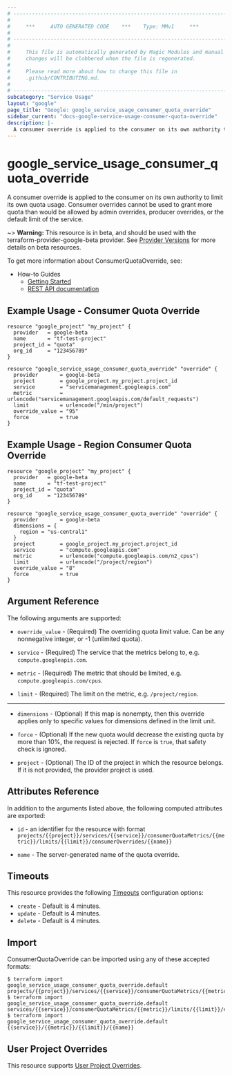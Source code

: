 ```yaml
---
# ----------------------------------------------------------------------------
#
#     ***     AUTO GENERATED CODE    ***    Type: MMv1     ***
#
# ----------------------------------------------------------------------------
#
#     This file is automatically generated by Magic Modules and manual
#     changes will be clobbered when the file is regenerated.
#
#     Please read more about how to change this file in
#     .github/CONTRIBUTING.md.
#
# ----------------------------------------------------------------------------
subcategory: "Service Usage"
layout: "google"
page_title: "Google: google_service_usage_consumer_quota_override"
sidebar_current: "docs-google-service-usage-consumer-quota-override"
description: |-
  A consumer override is applied to the consumer on its own authority to limit its own quota usage.
---
```


# google\_service\_usage\_consumer\_quota\_override

A consumer override is applied to the consumer on its own authority to limit its own quota usage.
Consumer overrides cannot be used to grant more quota than would be allowed by admin overrides,
producer overrides, or the default limit of the service.

~> **Warning:** This resource is in beta, and should be used with the terraform-provider-google-beta provider.
See [Provider Versions](https://terraform.io/docs/providers/google/guides/provider_versions.html) for more details on beta resources.

To get more information about ConsumerQuotaOverride, see:

* How-to Guides
    * [Getting Started](https://cloud.google.com/service-usage/docs/getting-started)
    * [REST API documentation](https://cloud.google.com/service-usage/docs/reference/rest/v1beta1/services.consumerQuotaMetrics.limits.consumerOverrides)

## Example Usage - Consumer Quota Override


```hcl
resource "google_project" "my_project" {
  provider   = google-beta
  name       = "tf-test-project"
  project_id = "quota"
  org_id     = "123456789"
}

resource "google_service_usage_consumer_quota_override" "override" {
  provider       = google-beta
  project        = google_project.my_project.project_id
  service        = "servicemanagement.googleapis.com"
  metric         = urlencode("servicemanagement.googleapis.com/default_requests")
  limit          = urlencode("/min/project")
  override_value = "95"
  force          = true
}
```
## Example Usage - Region Consumer Quota Override


```hcl
resource "google_project" "my_project" {
  provider   = google-beta
  name       = "tf-test-project"
  project_id = "quota"
  org_id     = "123456789"
}

resource "google_service_usage_consumer_quota_override" "override" {
  provider       = google-beta
  dimensions = {
    region = "us-central1"
  }
  project        = google_project.my_project.project_id
  service        = "compute.googleapis.com"
  metric         = urlencode("compute.googleapis.com/n2_cpus")
  limit          = urlencode("/project/region")
  override_value = "8"
  force          = true
}
```

## Argument Reference

The following arguments are supported:


* `override_value` -
  (Required)
  The overriding quota limit value. Can be any nonnegative integer, or -1 (unlimited quota).

* `service` -
  (Required)
  The service that the metrics belong to, e.g. `compute.googleapis.com`.

* `metric` -
  (Required)
  The metric that should be limited, e.g. `compute.googleapis.com/cpus`.

* `limit` -
  (Required)
  The limit on the metric, e.g. `/project/region`.


- - -


* `dimensions` -
  (Optional)
  If this map is nonempty, then this override applies only to specific values for dimensions defined in the limit unit.

* `force` -
  (Optional)
  If the new quota would decrease the existing quota by more than 10%, the request is rejected.
  If `force` is `true`, that safety check is ignored.

* `project` - (Optional) The ID of the project in which the resource belongs.
    If it is not provided, the provider project is used.


## Attributes Reference

In addition to the arguments listed above, the following computed attributes are exported:

* `id` - an identifier for the resource with format `projects/{{project}}/services/{{service}}/consumerQuotaMetrics/{{metric}}/limits/{{limit}}/consumerOverrides/{{name}}`

* `name` -
  The server-generated name of the quota override.


## Timeouts

This resource provides the following
[Timeouts](/docs/configuration/resources.html#timeouts) configuration options:

- `create` - Default is 4 minutes.
- `update` - Default is 4 minutes.
- `delete` - Default is 4 minutes.

## Import


ConsumerQuotaOverride can be imported using any of these accepted formats:

```
$ terraform import google_service_usage_consumer_quota_override.default projects/{{project}}/services/{{service}}/consumerQuotaMetrics/{{metric}}/limits/{{limit}}/consumerOverrides/{{name}}
$ terraform import google_service_usage_consumer_quota_override.default services/{{service}}/consumerQuotaMetrics/{{metric}}/limits/{{limit}}/consumerOverrides/{{name}}
$ terraform import google_service_usage_consumer_quota_override.default {{service}}/{{metric}}/{{limit}}/{{name}}
```

## User Project Overrides

This resource supports [User Project Overrides](https://www.terraform.io/docs/providers/google/guides/provider_reference.html#user_project_override).
